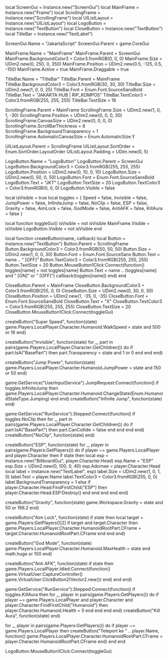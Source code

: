 local ScreenGui = Instance.new("ScreenGui")
local MainFrame = Instance.new("Frame")
local ScrollingFrame = Instance.new("ScrollingFrame")
local UIListLayout = Instance.new("UIListLayout")
local LogoButton = Instance.new("TextButton")
local CloseButton = Instance.new("TextButton")
local TitleBar = Instance.new("TextLabel")

ScreenGui.Name = "JakartaScript"
ScreenGui.Parent = game.CoreGui

MainFrame.Name = "MainFrame"
MainFrame.Parent = ScreenGui
MainFrame.BackgroundColor3 = Color3.fromRGB(0, 0, 0)
MainFrame.Size = UDim2.new(0, 250, 0, 350)
MainFrame.Position = UDim2.new(0.5, -125, 0.5, -150)
MainFrame.Active = true
MainFrame.Draggable = true

TitleBar.Name = "TitleBar"
TitleBar.Parent = MainFrame
TitleBar.BackgroundColor3 = Color3.fromRGB(30, 30, 30)
TitleBar.Size = UDim2.new(1, 0, 0, 25)
TitleBar.Font = Enum.Font.SourceSansBold
TitleBar.Text = "JAKARTA HUB | RIP_KOMPOS"
TitleBar.TextColor3 = Color3.fromRGB(255, 255, 255)
TitleBar.TextSize = 16

ScrollingFrame.Parent = MainFrame
ScrollingFrame.Size = UDim2.new(1, 0, 1, -30)
ScrollingFrame.Position = UDim2.new(0, 0, 0, 30)
ScrollingFrame.CanvasSize = UDim2.new(0, 0, 0, 0)
ScrollingFrame.ScrollBarThickness = 8
ScrollingFrame.BackgroundTransparency = 1
ScrollingFrame.AutomaticCanvasSize = Enum.AutomaticSize.Y

UIListLayout.Parent = ScrollingFrame
UIListLayout.SortOrder = Enum.SortOrder.LayoutOrder
UIListLayout.Padding = UDim.new(0, 5)

LogoButton.Name = "LogoButton"
LogoButton.Parent = ScreenGui
LogoButton.BackgroundColor3 = Color3.fromRGB(255, 255, 255)
LogoButton.Position = UDim2.new(0, 10, 0, 10)
LogoButton.Size = UDim2.new(0, 50, 0, 50)
LogoButton.Font = Enum.Font.SourceSansBold
LogoButton.Text = "JKT"
LogoButton.TextSize = 20
LogoButton.TextColor3 = Color3.fromRGB(0, 0, 0)
LogoButton.Visible = false

local isVisible = true
local toggles = {
    Speed = false,
    Invisible = false,
    JumpPower = false,
    InfiniteJump = false,
    NoClip = false,
    ESP = false,
    Gravity = false,
    AimLock = false,
    GodMode = false,
    AntiAFK = false,
    KillAura = false
}

local function toggleGui()
    isVisible = not isVisible
    MainFrame.Visible = isVisible
    LogoButton.Visible = not isVisible
end

local function createButton(name, callback)
    local Button = Instance.new("TextButton")
    Button.Parent = ScrollingFrame
    Button.BackgroundColor3 = Color3.fromRGB(50, 50, 50)
    Button.Size = UDim2.new(1, 0, 0, 30)
    Button.Font = Enum.Font.SourceSans
    Button.Text = name .. " [OFF]"
    Button.TextColor3 = Color3.fromRGB(255, 255, 255)
    Button.TextSize = 20
    Button.MouseButton1Click:Connect(function()
        toggles[name] = not toggles[name]
        Button.Text = name .. (toggles[name] and " [ON]" or " [OFF]")
        callback(toggles[name])
    end)
end

CloseButton.Parent = MainFrame
CloseButton.BackgroundColor3 = Color3.fromRGB(255, 0, 0)
CloseButton.Size = UDim2.new(0, 30, 0, 30)
CloseButton.Position = UDim2.new(1, -35, 0, -35)
CloseButton.Font = Enum.Font.SourceSansBold
CloseButton.Text = "X"
CloseButton.TextColor3 = Color3.fromRGB(255, 255, 255)
CloseButton.TextSize = 20
CloseButton.MouseButton1Click:Connect(toggleGui)

createButton("Super Speed", function(state)
    game.Players.LocalPlayer.Character.Humanoid.WalkSpeed = state and 500 or 16
end)

createButton("Invisible", function(state)
    for _, part in pairs(game.Players.LocalPlayer.Character:GetChildren()) do
        if part:IsA("BasePart") then
            part.Transparency = state and 1 or 0
        end
    end
end)

createButton("Jump Power", function(state)
    game.Players.LocalPlayer.Character.Humanoid.JumpPower = state and 150 or 50
end)

game:GetService("UserInputService").JumpRequest:Connect(function()
    if toggles.InfiniteJump then
        game.Players.LocalPlayer.Character.Humanoid:ChangeState(Enum.HumanoidStateType.Jumping)
    end
end)
createButton("Infinite Jump", function(state) end)

game:GetService("RunService").Stepped:Connect(function()
    if toggles.NoClip then
        for _, part in pairs(game.Players.LocalPlayer.Character:GetChildren()) do
            if part:IsA("BasePart") then
                part.CanCollide = false
            end
        end
    end
end)
createButton("NoClip", function(state) end)

createButton("ESP", function(state)
    for _, player in pairs(game.Players:GetPlayers()) do
        if player ~= game.Players.LocalPlayer and player.Character then
            if state then
                local esp = Instance.new("BillboardGui", player.Character.Head)
                esp.Name = "ESP"
                esp.Size = UDim2.new(0, 100, 0, 40)
                esp.Adornee = player.Character.Head
                local label = Instance.new("TextLabel", esp)
                label.Size = UDim2.new(1, 0, 1, 0)
                label.Text = player.Name
                label.TextColor3 = Color3.fromRGB(255, 0, 0)
                label.BackgroundTransparency = 1
            else
                if player.Character.Head:FindFirstChild("ESP") then
                    player.Character.Head.ESP:Destroy()
                end
            end
        end
    end
end)

createButton("Gravity", function(state)
    game.Workspace.Gravity = state and 50 or 196.2
end)

createButton("Aim Lock", function(state)
    if state then
        local target = game.Players:GetPlayers()[2]
        if target and target.Character then
            game.Players.LocalPlayer.Character.HumanoidRootPart.CFrame = target.Character.HumanoidRootPart.CFrame
        end
    end
end)

createButton("God Mode", function(state)
    game.Players.LocalPlayer.Character.Humanoid.MaxHealth = state and math.huge or 100
end)

createButton("Anti AFK", function(state)
    if state then
        game.Players.LocalPlayer.Idled:Connect(function()
            game.VirtualUser:CaptureController()
            game.VirtualUser:ClickButton2(Vector2.new())
        end)
    end
end)

game:GetService("RunService").Stepped:Connect(function()
    if toggles.KillAura then
        for _, player in pairs(game.Players:GetPlayers()) do
            if player ~= game.Players.LocalPlayer and player.Character and player.Character:FindFirstChild("Humanoid") then
                player.Character.Humanoid.Health = 0
            end
        end
    end
end)
createButton("Kill Aura", function(state) end)

for _, player in pairs(game.Players:GetPlayers()) do
    if player ~= game.Players.LocalPlayer then
        createButton("Teleport ke " .. player.Name, function()
            game.Players.LocalPlayer.Character.HumanoidRootPart.CFrame = player.Character.HumanoidRootPart.CFrame
        end)
    end
end

LogoButton.MouseButton1Click:Connect(toggleGui)
